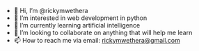 - 👋 Hi, I’m @rickymwethera
- 👀 I’m interested in web development in python
- 🌱 I’m currently learning artificial intelligence
- 💞️ I’m looking to collaborate on anything that will help me learn
- 📫 How to reach me via email: rickymwethera@gmail.com      

<!---
rickymwethera/rickymwethera is a ✨ special ✨ repository because its `README.md` (this file) appears on your GitHub profile.
You can click the Preview link to take a look at your changes.
--->
